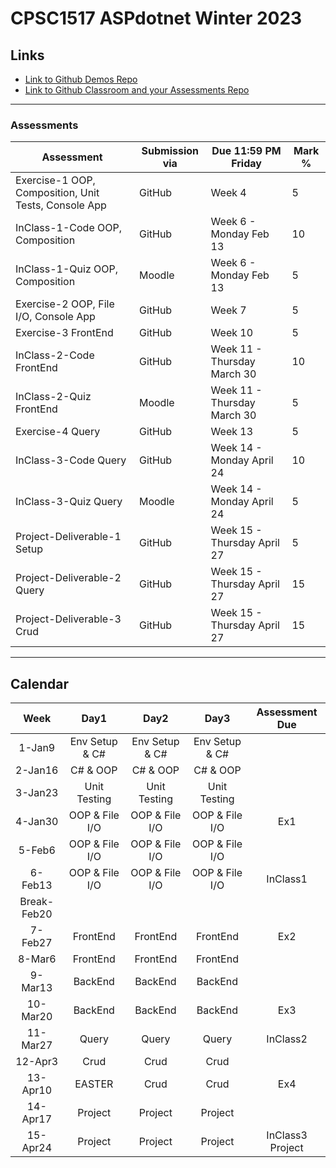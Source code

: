 # CPSC1517 ASPdotnet Winter 2023

## Links

- [Link to Github Demos Repo](https://github.com/RobbinLawASPdotnet/dotnet6-demos.git)
- [Link to Github Classroom and your Assessments Repo](#)

---

### Assessments

| Assessment | Submission via | Due 11:59 PM Friday| Mark % |
|---|---|---|---|
|Exercise-1 OOP, Composition, Unit Tests, Console App|GitHub|Week 4|5|
|InClass-1-Code OOP, Composition|GitHub|Week 6 - Monday Feb 13|10|
|InClass-1-Quiz OOP, Composition|Moodle|Week 6 - Monday Feb 13|5|
|Exercise-2 OOP, File I/O, Console App|GitHub|Week 7|5|
|Exercise-3 FrontEnd|GitHub|Week 10|5|
|InClass-2-Code FrontEnd|GitHub|Week 11 - Thursday March 30|10|
|InClass-2-Quiz FrontEnd|Moodle|Week 11 - Thursday March 30|5|
|Exercise-4 Query|GitHub|Week 13|5|
|InClass-3-Code Query|GitHub|Week 14 - Monday April 24|10|
|InClass-3-Quiz Query|Moodle|Week 14 - Monday April 24|5|
|Project-Deliverable-1 Setup|GitHub|Week 15 - Thursday April 27|5|
|Project-Deliverable-2 Query|GitHub|Week 15 - Thursday April 27|15|
|Project-Deliverable-3 Crud|GitHub|Week 15 - Thursday April 27|15|

---

## Calendar

|Week|Day1|Day2|Day3|Assessment Due|
|:-:|:-:|:-:|:-:|:-:|
|1-Jan9|Env Setup & C#|Env Setup & C#|Env Setup & C#||
|2-Jan16|C# & OOP|C# & OOP|C# & OOP||
|3-Jan23|Unit Testing|Unit Testing|Unit Testing||
|4-Jan30|OOP & File I/O|OOP & File I/O|OOP & File I/O|Ex1|
|5-Feb6|OOP & File I/O|OOP & File I/O|OOP & File I/O||
|6-Feb13|OOP & File I/O|OOP & File I/O|OOP & File I/O|InClass1|
|Break-Feb20||||
|7-Feb27|FrontEnd|FrontEnd|FrontEnd|Ex2|
|8-Mar6|FrontEnd|FrontEnd|FrontEnd||
|9-Mar13|BackEnd|BackEnd|BackEnd||
|10-Mar20|BackEnd|BackEnd|BackEnd|Ex3|
|11-Mar27|Query|Query|Query|InClass2|
|12-Apr3|Crud|Crud|Crud||
|13-Apr10|EASTER|Crud|Crud|Ex4|
|14-Apr17|Project|Project|Project||
|15-Apr24|Project|Project|Project|InClass3 Project|
